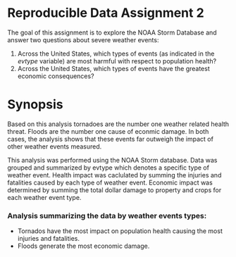 Reproducible Data Assignment 2
==============================

The goal of this assignment is to explore the NOAA Storm Database and answer two questions about severe weather events:

1. Across the United States, which types of events (as indicated in the *evtype* variable) are most harmful with respect to population health?
2. Across the United States, which types of events have the greatest economic consequences?

# Synopsis

Based on this analysis tornadoes are the number one weather related health threat.
Floods are the number one cause of econmic damage. 
In both cases, the analysis shows that these events far outweigh the impact of
other weather events measured.

This analysis was performed using the NOAA Storm database. Data was grouped and 
summarized by evtype which denotes a specific type of weather event. Health impact
was caclulated by summing the injuries and fatalities caused by each type of weather 
event. Economic impact was determined by summing the total dollar damage to property
and crops for each weather event type.

### Analysis summarizing the data by weather events types:

* Tornados have the most impact on population health causing the most injuries and fatalities.
* Floods generate the most economic damage.
